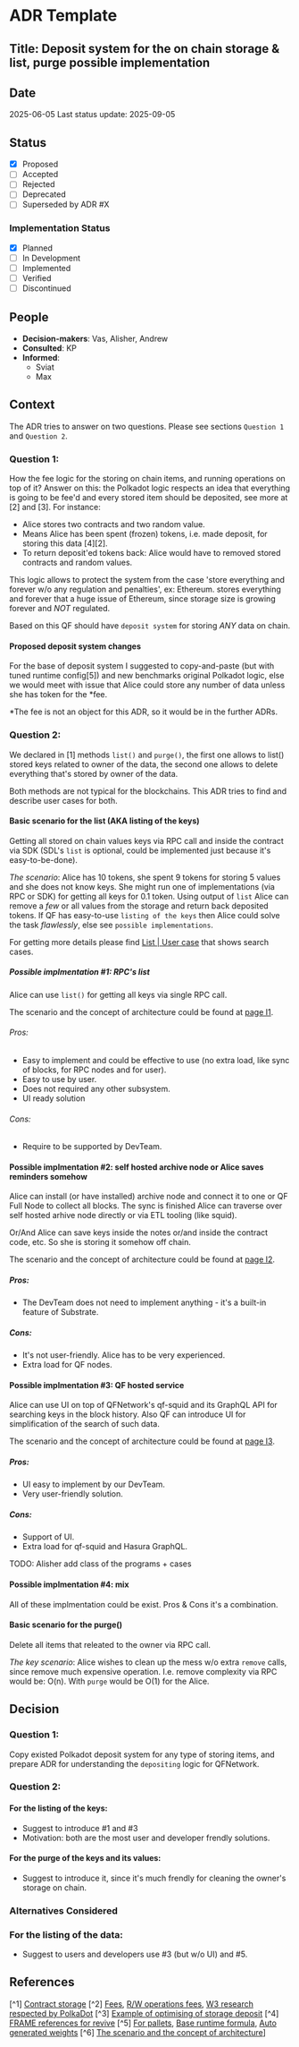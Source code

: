 # ADR Template

## Title: Deposit system for the on chain storage & list, purge possible implementation

## Date
2025-06-05
Last status update: 2025-09-05

## Status
- [X] Proposed
- [ ] Accepted
- [ ] Rejected
- [ ] Deprecated
- [ ] Superseded by ADR #X

### Implementation Status
- [X] Planned
- [ ] In Development
- [ ] Implemented
- [ ] Verified
- [ ] Discontinued

## People
- **Decision-makers**: Vas, Alisher, Andrew
- **Consulted**: KP
- **Informed**:
  - Sviat
  - Max

## Context

The ADR tries to answer on two questions. Please see sections `Question 1` and `Question 2`.

### Question 1:
How the fee logic for the storing on chain items, and running operations on top of it?
Answer on this: the Polkadot logic respects an idea that everything is going to be fee'd and every stored item should be deposited, see more at [2] and [3]. For instance:
- Alice stores two contracts and two random value.
- Means Alice has been spent (frozen) tokens, i.e. made deposit, for storing this data [4][2].
- To return deposit'ed tokens back: Alice would have to removed stored contracts and random values.

This logic allows to protect the system from the case 'store everything and forever w/o any regulation and penalties', ex: Ethereum. stores everything and forever that a huge issue of Ethereum, since storage size is growing forever and _NOT_ regulated.

Based on this QF should have `deposit system` for storing _ANY_ data on chain.

#### Proposed deposit system changes
For the base of deposit system I suggested to copy-and-paste (but with tuned runtime config[5]) and
new benchmarks original Polkadot logic, else we would meet with issue that Alice could store
any number of data unless she has token for the *fee.

*The fee is not an object for this ADR, so it would be in the further ADRs.

### Question 2:
We declared in [1] methods `list()` and `purge()`, the first one allows to
list() stored keys related to owner of the data, the second one allows to
delete everything that's stored by owner of the data.

Both methods are not typical for the blockchains. This ADR tries to find and describe user cases for both.

#### Basic scenario for the list (AKA listing of the keys)
Getting all stored on chain values keys via RPC call and inside the contract via SDK (SDL's `list` is optional, could be implemented just because it's easy-to-be-done).

_The scenario_: Alice has 10 tokens, she spent 9 tokens for storing 5 values and she does not know keys. She might run one of implementations (via RPC or SDK) for getting all keys for 0.1 token. Using output of `list` Alice can remove a _few_ or all values from the storage and return back deposited tokens. If QF has easy-to-use `listing of the keys` then Alice could solve the task _flawlessly_, else see `possible implementations`.

For getting more details please find [List | User case](docs/ADR/0011_implementations_visualization.drawio) that shows search cases.


##### Possible implmentation #1: RPC's list
Alice can use `list()` for getting all keys via single RPC call.

The scenario and the concept of architecture could be found at [page I1](docs/ADR/0011_implmentations_visualization.drawio).

###### Pros:
- Easy to implement and could be effective to use (no extra load, like sync of blocks, for RPC nodes
and for user).
- Easy to use by user.
- Does not required any other subsystem.
- UI ready solution
###### Cons:
- Require to be supported by DevTeam.

#### Possible implmentation #2: self hosted archive node or Alice saves reminders somehow
Alice can install (or have installed) archive node and connect it to one or QF Full Node to collect all blocks. The sync is finished Alice can traverse over self hosted arhive node directly or via ETL tooling (like squid).

Or/And Alice can save keys inside the notes or/and inside the contract code, etc. So she is storing it somehow off chain.

The scenario and the concept of architecture could be found at [page I2](docs/ADR/0011_implmentations_visualization.drawio).

##### Pros:
- The DevTeam does not need to implement anything - it's a built-in feature of Substrate.
##### Cons:
- It's not user-friendly. Alice has to be very experienced.
- Extra load for QF nodes.

#### Possible implmentation #3: QF hosted service
Alice can use UI on top of QFNetwork's qf-squid and its GraphQL API for searching keys in the block history.
Also QF can introduce UI for simplification of the search of such data.

The scenario and the concept of architecture could be found at [page I3](docs/ADR/0011_implmentations_visualization.drawio).

##### Pros:
- UI easy to implement by our DevTeam.
- Very user-friendly solution.
##### Cons:
- Support of UI.
- Extra load for qf-squid and Hasura GraphQL.

TODO: Alisher add class of the programs + cases

#### Possible implmentation #4: mix
All of these implmentation could be exist.
Pros & Cons it's a combination.

#### Basic scenario for the purge()
Delete all items that releated to the owner via RPC call.

_The key scenario_: Alice wishes to clean up the mess w/o extra `remove` calls,
since remove much expensive operation. I.e. remove complexity via RPC would
be: O(n). With `purge` would be O(1) for the Alice.

## Decision
### Question 1:
Copy existed Polkadot deposit system for any type of storing items, and prepare ADR for understanding the `depositing` logic for QFNetwork.

### Question 2:
#### For the listing of the keys:
- Suggest to introduce #1 and #3
- Motivation: both are the most user and developer frendly solutions.

#### For the purge of the keys and its values:
- Suggest to introduce it, since it's much frendly for cleaning the owner's storage on chain.

### Alternatives Considered
### For the listing of the data:
- Suggest to users and developers use #3 (but w/o UI) and #5.

## References
[^1] [Contract storage](docs/PolkaVM/smart_contract_storage.md)
[^2] [Fees](https://docs.polkadot.com/polkadot-protocol/basics/blocks-transactions-fees/fees/), [R/W operations fees](https://docs.polkadot.com/polkadot-protocol/basics/blocks-transactions-fees/fees/#weights-and-database-readwrite-operations), [W3 research respected by PolkaDot](https://research.web3.foundation/Polkadot/overview/token-economics#relay-chain-transaction-fees-and-per-block-transaction-limits)
[^3] [Example of optimising of storage deposit](https://github.com/paritytech/polkadot-sdk/issues/5012)
[^4] [FRAME references for revive](https://github.com/paritytech/polkadot-sdk/blob/master/substrate/frame/revive/src/storage.rs)
[^5] [For pallets](https://docs.polkadot.com/polkadot-protocol/basics/blocks-transactions-fees/fees/), [Base runtime formula](https://docs.polkadot.com/polkadot-protocol/basics/blocks-transactions-fees/fees/#how-fees-are-calculated), [Auto generated weights](https://github.com/paritytech/substrate/blob/master/frame/examples/basic/src/weights.rs#L18)
[^6] [The scenario and the concept of architecture](docs/ADR/0011_implmentations_visualization.drawio)]

